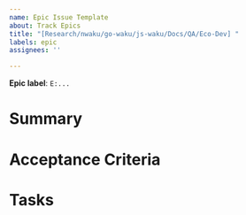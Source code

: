 ```yaml
---
name: Epic Issue Template
about: Track Epics
title: "[Research/nwaku/go-waku/js-waku/Docs/QA/Eco-Dev] "
labels: epic
assignees: ''

---
```



<!-- Use GitHub Project fields "due date" and "planned start" to set dates -->
**Epic label**: `E:...`

# Summary

<!-- Provide a high level summary of the Epic -->  

# Acceptance Criteria

<!-- describe the deliverable of this milestone and its attributes in plain English -->

# Tasks

<!-- can be generated using the `epics` command of https://github.com/fryorcraken/milestone-update/ -->
<!--

Breakdown of the work

- [ ] research: ...
- [ ] nwaku: ...

-->

